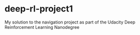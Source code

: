 # deep-rl-project1
My solution to the navigation project as part of the Udacity Deep Reinforcement Learning Nanodegree
